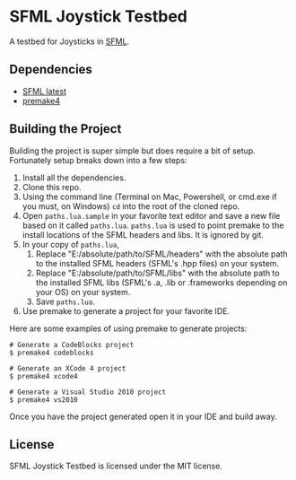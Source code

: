 # SFML Joystick Testbed

A testbed for Joysticks in [SFML](http://sfml-dev.org/).

## Dependencies

- [SFML latest](https://github.com/LaurentGomila/SFML)
- [premake4](http://industriousone.com/premake)

## Building the Project

Building the project is super simple but does require a bit of setup. Fortunately setup breaks down into a few steps:

1. Install all the dependencies.
2. Clone this repo.
3. Using the command line (Terminal on Mac, Powershell, or cmd.exe if you must, on Windows) `cd` into the root of the cloned repo.
4. Open `paths.lua.sample` in your favorite text editor and save a new file based on it called `paths.lua`. `paths.lua` is used to point premake to the install locations of the SFML headers and libs. It is ignored by git.
5. In your copy of `paths.lua`,
    1. Replace "E:/absolute/path/to/SFML/headers" with the absolute path to the installed SFML headers (SFML's .hpp files) on your system.
    2. Replace "E:/absolute/path/to/SFML/libs" with the absolute path to the installed SFML libs (SFML's .a, .lib or .frameworks depending on your OS) on your system.
    3. Save `paths.lua`.
6. Use premake to generate a project for your favorite IDE.

Here are some examples of using premake to generate projects:

    # Generate a CodeBlocks project
    $ premake4 codeblocks

    # Generate an XCode 4 project
    $ premake4 xcode4

    # Generate a Visual Studio 2010 project
    $ premake4 vs2010

Once you have the project generated open it in your IDE and build away.

## License

SFML Joystick Testbed is licensed under the MIT license.